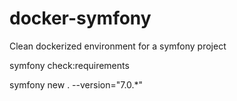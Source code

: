 # docker-symfony
Clean dockerized environment for a symfony project


symfony check:requirements

symfony new . --version="7.0.*"